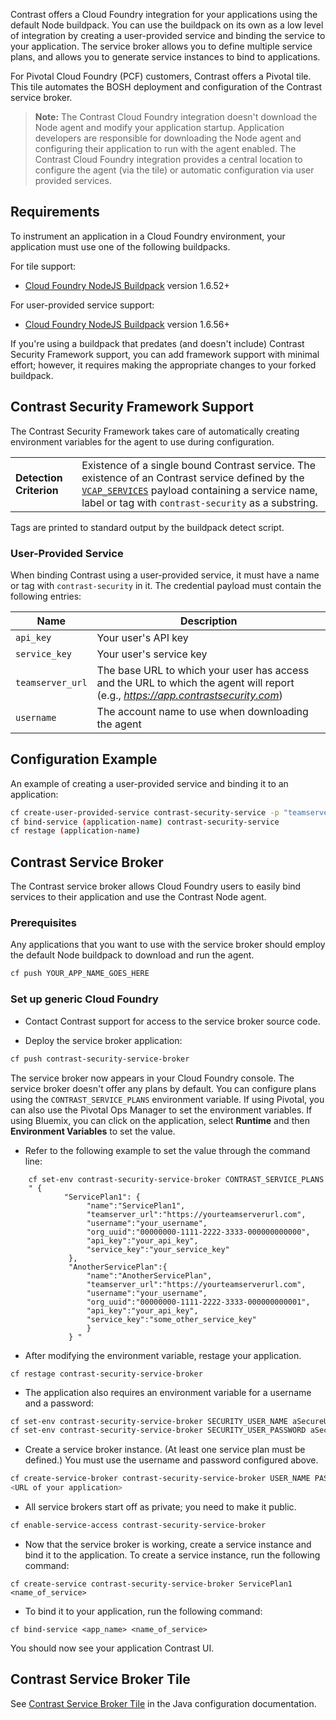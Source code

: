 <!--
title: "Run the Contrast Node agent on Cloud Foundry"
description: "Node agent configuration using the Contrast service broker, Contrast buildpack and the Pivotal tile"
tags: "node agent installation pivotal cloud foundry tile buildpack"
-->

Contrast offers a Cloud Foundry integration for your applications using the default Node buildpack. You can use the buildpack on its own as a low level of integration by creating a user-provided service and binding the service to your application. The service broker allows you to define multiple service plans, and allows you to generate service instances to bind to applications.

For Pivotal Cloud Foundry (PCF) customers, Contrast offers a Pivotal tile. This tile automates the BOSH deployment and configuration of the Contrast service broker.

> **Note:** The Contrast Cloud Foundry integration doesn't download the Node agent and modify your application startup. Application developers are responsible for downloading the Node agent and configuring their application to run with the agent enabled. The Contrast Cloud Foundry integration provides a central location to configure the agent (via the tile) or automatic configuration via user provided services.

## Requirements

To instrument an application in a Cloud Foundry environment, your application must use one of the following buildpacks. 

For tile support: 
* [Cloud Foundry NodeJS Buildpack](https://github.com/cloudfoundry/java-buildpack/) version 1.6.52+

For user-provided service support: 

* [Cloud Foundry NodeJS Buildpack](https://github.com/cloudfoundry/java-buildpack/) version 1.6.56+ 

If you're using a buildpack that predates (and doesn't include) Contrast Security Framework support, you can add framework support with minimal effort; however, it requires making the appropriate changes to your forked buildpack.

## Contrast Security Framework Support

The Contrast Security Framework takes care of automatically creating environment variables for the agent to use during configuration.

<table>
  <tr>
    <td><strong>Detection Criterion</strong></td><td>Existence of a single bound Contrast service. The existence of an Contrast service defined by the <a href="http://docs.cloudfoundry.org/devguide/deploy-apps/environment-variable.html#VCAP-SERVICES"><code>VCAP_SERVICES</code></a> payload containing a service name, label or tag with <code>contrast-security</code> as a substring.
</td>
  </tr>
</table>

Tags are printed to standard output by the buildpack detect script.

### User-Provided Service

When binding Contrast using a user-provided service, it must have a name or tag with `contrast-security` in it. The credential payload must contain the following entries:

| Name | Description
| ---- | -----------
| `api_key` | Your user's API key
| `service_key` | Your user's service key
| `teamserver_url` | The base URL to which your user has access and the URL to which the agent will report (e.g., *https://app.contrastsecurity.com*)
| `username` | The account name to use when downloading the agent

## Configuration Example

An example of creating a user-provided service and binding it to an application:

```bash
cf create-user-provided-service contrast-security-service -p "teamserver_url, username, api_key, service_key"
cf bind-service (application-name) contrast-security-service
cf restage (application-name)
```

## Contrast Service Broker

The Contrast service broker allows Cloud Foundry users to easily bind services to their application and use the Contrast Node agent.

### Prerequisites

Any applications that you want to use with the service broker should employ the default Node buildpack to download and run the agent.

```bash
cf push YOUR_APP_NAME_GOES_HERE
```

### Set up generic Cloud Foundry

* Contact Contrast support for access to the service broker source code.

* Deploy the service broker application:

```bash
cf push contrast-security-service-broker 
```

The service broker now appears in your Cloud Foundry console. The service broker doesn't offer any plans by default. You can configure plans using the `CONTRAST_SERVICE_PLANS` environment variable. If using Pivotal, you can also use the Pivotal Ops Manager to set the environment variables. If using Bluemix, you can click on the application, select **Runtime** and then **Environment Variables** to set the value. 

* Refer to the following example to set the value through the command line:

```
    cf set-env contrast-security-service-broker CONTRAST_SERVICE_PLANS
    " {
            "ServicePlan1": {
                 "name":"ServicePlan1",
                 "teamserver_url":"https://yourteamserverurl.com",
                 "username":"your_username",
                 "org_uuid":"00000000-1111-2222-3333-000000000000",
                 "api_key":"your_api_key",
                 "service_key":"your_service_key"
             },
             "AnotherServicePlan":{
                 "name":"AnotherServicePlan",
                 "teamserver_url":"https://yourteamserverurl.com",
                 "username":"your_username",
                 "org_uuid":"00000000-1111-2222-3333-000000000001",
                 "api_key":"your_api_key",
                 "service_key":"some_other_service_key"
                 }
             } "
```

* After modifying the environment variable, restage your application.

```
cf restage contrast-security-service-broker
```

* The application also requires an environment variable for a username and a password:

```bash
cf set-env contrast-security-service-broker SECURITY_USER_NAME aSecureUsername
cf set-env contrast-security-service-broker SECURITY_USER_PASSWORD aSecurePassword
```

* Create a service broker instance. (At least one service plan must be defined.) You must use the username and password configured above.

```bash
cf create-service-broker contrast-security-service-broker USER_NAME PASSWORD
<URL of your application>
```

* All service brokers start off as private; you need to make it public.

```bash
cf enable-service-access contrast-security-service-broker
```

* Now that the service broker is working, create a service instance and bind it to the application. To create a service instance, run the following command:

```
cf create-service contrast-security-service-broker ServicePlan1 <name_of_service>
```

* To bind it to your application, run the following command:

```
cf bind-service <app_name> <name_of_service>
```

You should now see your application Contrast UI.

## Contrast Service Broker Tile

See [Contrast Service Broker Tile](https://docs.contrastsecurity.com/installation-javaserver.html#cloud) in the Java configuration documentation.

